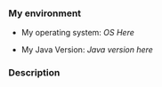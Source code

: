 <!--
Instructions:

If you just encountered an unexpected error or a bug in the application, please fill the form below.

The instructions starting with "<!--" will not be displayed.

If you are going to ask a question or suggest a new feature to be added, then you don't have to fill up the following form. (Just select all and delete it)

!!!! If you encountered an (unexpected) error in the application, please attach your combined debug dump file by dragging in to this text edit box. The combined debug dump file can be exported via the menu bar "Debug" -> "View Dumps" -> "Combine dumps and export", the file name should be "osumer-combinedDumps-xxxx.txt".

!!!! If you encountered an unexpected error, save the debug dump file from the "Unexpected Error" dialog and attach here.
-->

### My environment

<!-- Enter your operating system (OS) name here. (e.g. Windows 10, Mac OS X, Debian 8 -->
- My operating system: *OS Here*

<!-- Enter your Java version here. See here: https://java.com/en/download/help/version_manual.xml -->
- My Java Version: *Java version here*

### Description
<!-- Type your description here -->